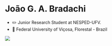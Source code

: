 
# João G. A. Bradachi


- ✏️ Junior Research Student at NESPED-UFV.
- 🏫 Federal University of Viçosa, Florestal - Brazil

<!---
JBradachi/JBradachi is a ✨ special ✨ repository because its `README.md` (this file) appears on your GitHub profile.
You can click the Preview link to take a look at your changes.
--->
<div>
  <p></p>
  <img src = "https://github-readme-stats.vercel.app/api?username=JBradachi&show_icons=true&theme=tokyonight" />
 </div>
